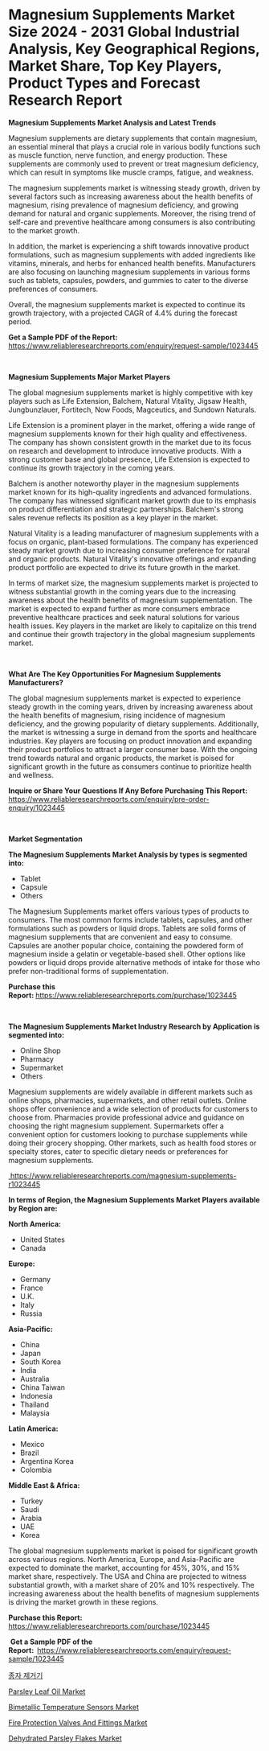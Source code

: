 <p><h1>Magnesium Supplements Market Size 2024 - 2031 Global Industrial Analysis, Key Geographical Regions, Market Share, Top Key Players, Product Types and Forecast Research Report</h1></p><p><strong>Magnesium Supplements Market Analysis and Latest Trends</strong></p>
<p><p>Magnesium supplements are dietary supplements that contain magnesium, an essential mineral that plays a crucial role in various bodily functions such as muscle function, nerve function, and energy production. These supplements are commonly used to prevent or treat magnesium deficiency, which can result in symptoms like muscle cramps, fatigue, and weakness.</p><p>The magnesium supplements market is witnessing steady growth, driven by several factors such as increasing awareness about the health benefits of magnesium, rising prevalence of magnesium deficiency, and growing demand for natural and organic supplements. Moreover, the rising trend of self-care and preventive healthcare among consumers is also contributing to the market growth.</p><p>In addition, the market is experiencing a shift towards innovative product formulations, such as magnesium supplements with added ingredients like vitamins, minerals, and herbs for enhanced health benefits. Manufacturers are also focusing on launching magnesium supplements in various forms such as tablets, capsules, powders, and gummies to cater to the diverse preferences of consumers.</p><p>Overall, the magnesium supplements market is expected to continue its growth trajectory, with a projected CAGR of 4.4% during the forecast period.</p></p>
<p><strong>Get a Sample PDF of the Report:&nbsp;</strong> <a href="https://www.reliableresearchreports.com/enquiry/request-sample/1023445">https://www.reliableresearchreports.com/enquiry/request-sample/1023445</a></p>
<p>&nbsp;</p>
<p><strong>Magnesium Supplements Major Market Players</strong></p>
<p><p>The global magnesium supplements market is highly competitive with key players such as Life Extension, Balchem, Natural Vitality, Jigsaw Health, Jungbunzlauer, Fortitech, Now Foods, Magceutics, and Sundown Naturals. </p><p>Life Extension is a prominent player in the market, offering a wide range of magnesium supplements known for their high quality and effectiveness. The company has shown consistent growth in the market due to its focus on research and development to introduce innovative products. With a strong customer base and global presence, Life Extension is expected to continue its growth trajectory in the coming years.</p><p>Balchem is another noteworthy player in the magnesium supplements market known for its high-quality ingredients and advanced formulations. The company has witnessed significant market growth due to its emphasis on product differentiation and strategic partnerships. Balchem's strong sales revenue reflects its position as a key player in the market.</p><p>Natural Vitality is a leading manufacturer of magnesium supplements with a focus on organic, plant-based formulations. The company has experienced steady market growth due to increasing consumer preference for natural and organic products. Natural Vitality's innovative offerings and expanding product portfolio are expected to drive its future growth in the market.</p><p>In terms of market size, the magnesium supplements market is projected to witness substantial growth in the coming years due to the increasing awareness about the health benefits of magnesium supplementation. The market is expected to expand further as more consumers embrace preventive healthcare practices and seek natural solutions for various health issues. Key players in the market are likely to capitalize on this trend and continue their growth trajectory in the global magnesium supplements market.</p></p>
<p>&nbsp;</p>
<p><strong>What Are The Key Opportunities For Magnesium Supplements Manufacturers?</strong></p>
<p><p>The global magnesium supplements market is expected to experience steady growth in the coming years, driven by increasing awareness about the health benefits of magnesium, rising incidence of magnesium deficiency, and the growing popularity of dietary supplements. Additionally, the market is witnessing a surge in demand from the sports and healthcare industries. Key players are focusing on product innovation and expanding their product portfolios to attract a larger consumer base. With the ongoing trend towards natural and organic products, the market is poised for significant growth in the future as consumers continue to prioritize health and wellness.</p></p>
<p><strong>Inquire or Share Your Questions If Any Before Purchasing This Report:</strong> <a href="https://www.reliableresearchreports.com/enquiry/pre-order-enquiry/1023445">https://www.reliableresearchreports.com/enquiry/pre-order-enquiry/1023445</a></p>
<p>&nbsp;</p>
<p><strong>Market Segmentation</strong></p>
<p><strong>The Magnesium Supplements Market Analysis by types is segmented into:</strong></p>
<p><ul><li>Tablet</li><li>Capsule</li><li>Others</li></ul></p>
<p><p>The Magnesium Supplements market offers various types of products to consumers. The most common forms include tablets, capsules, and other formulations such as powders or liquid drops. Tablets are solid forms of magnesium supplements that are convenient and easy to consume. Capsules are another popular choice, containing the powdered form of magnesium inside a gelatin or vegetable-based shell. Other options like powders or liquid drops provide alternative methods of intake for those who prefer non-traditional forms of supplementation.</p></p>
<p><strong>Purchase this Report:&nbsp;</strong><a href="https://www.reliableresearchreports.com/purchase/1023445">https://www.reliableresearchreports.com/purchase/1023445</a></p>
<p>&nbsp;</p>
<p><strong>The Magnesium Supplements Market Industry Research by Application is segmented into:</strong></p>
<p><ul><li>Online Shop</li><li>Pharmacy</li><li>Supermarket</li><li>Others</li></ul></p>
<p><p>Magnesium supplements are widely available in different markets such as online shops, pharmacies, supermarkets, and other retail outlets. Online shops offer convenience and a wide selection of products for customers to choose from. Pharmacies provide professional advice and guidance on choosing the right magnesium supplement. Supermarkets offer a convenient option for customers looking to purchase supplements while doing their grocery shopping. Other markets, such as health food stores or specialty stores, cater to specific dietary needs or preferences for magnesium supplements.</p></p>
<p><a href="https://www.reliableresearchreports.com/magnesium-supplements-r1023445">&nbsp;https://www.reliableresearchreports.com/magnesium-supplements-r1023445</a></p>
<p><strong>In terms of Region, the Magnesium Supplements Market Players available by Region are:</strong></p>
<p>
    <p> <strong> North America: </strong>
        <ul>
            <li>United States</li>
            <li>Canada</li>
        </ul>
        </p> 
    <p> <strong> Europe: </strong>
        <ul>
            <li>Germany</li>
            <li>France</li>
            <li>U.K.</li>
            <li>Italy</li>
            <li>Russia</li>
        </ul>
        </p> 
    <p> <strong> Asia-Pacific: </strong>
        <ul>
            <li>China</li>
            <li>Japan</li>
            <li>South Korea</li>
            <li>India</li>
            <li>Australia</li>
            <li>China Taiwan</li>
            <li>Indonesia</li>
            <li>Thailand</li>
            <li>Malaysia</li>
        </ul>
        </p> 
    <p> <strong> Latin America: </strong>
        <ul>
            <li>Mexico</li>
            <li>Brazil</li>
            <li>Argentina Korea</li>
            <li>Colombia</li>
        </ul>
        </p> 
    <p> <strong> Middle East & Africa: </strong>
        <ul>
            <li>Turkey</li>
            <li>Saudi</li>
            <li>Arabia</li>
            <li>UAE</li>
            <li>Korea</li>
        </ul>
    </p>
    </p>
<p><p>The global magnesium supplements market is poised for significant growth across various regions. North America, Europe, and Asia-Pacific are expected to dominate the market, accounting for 45%, 30%, and 15% market share, respectively. The USA and China are projected to witness substantial growth, with a market share of 20% and 10% respectively. The increasing awareness about the health benefits of magnesium supplements is driving the market growth in these regions.</p></p>
<p><strong>Purchase this Report: </strong><a href="https://www.reliableresearchreports.com/purchase/1023445">https://www.reliableresearchreports.com/purchase/1023445</a></p>
<p>&nbsp;<strong>Get a Sample PDF of the Report:&nbsp;&nbsp;</strong><a href="https://www.reliableresearchreports.com/enquiry/request-sample/1023445">https://www.reliableresearchreports.com/enquiry/request-sample/1023445</a></p>
<p><strong></strong></p>
<p><p><a href="https://github.com/oajzkywllm460/Market-Research-Report-List-2/blob/main/384435749541.md">종자 제거기</a></p><p><a href="https://github.com/brentleyjimmiealvaradoz4l1rea/Market-Research-Report-List-2/blob/main/parsley-leaf-oil-market.md">Parsley Leaf Oil Market</a></p><p><a href="https://www.linkedin.com/pulse/bimetallic-temperature-sensorsnbspmarket-focuses-market-share-estse">Bimetallic Temperature Sensors Market</a></p><p><a href="https://www.linkedin.com/pulse/fire-protection-valves-fittingsnbspmarket-focuses-market-share-rsi7f?trackingId=tw2UTx7DNcCDoTc%2BAIMmJA%3D%3D">Fire Protection Valves And Fittings Market</a></p><p><a href="https://github.com/eeaveuhhh/Market-Research-Report-List-2/blob/main/dehydrated-parsley-flakes-market.md">Dehydrated Parsley Flakes Market</a></p></p>